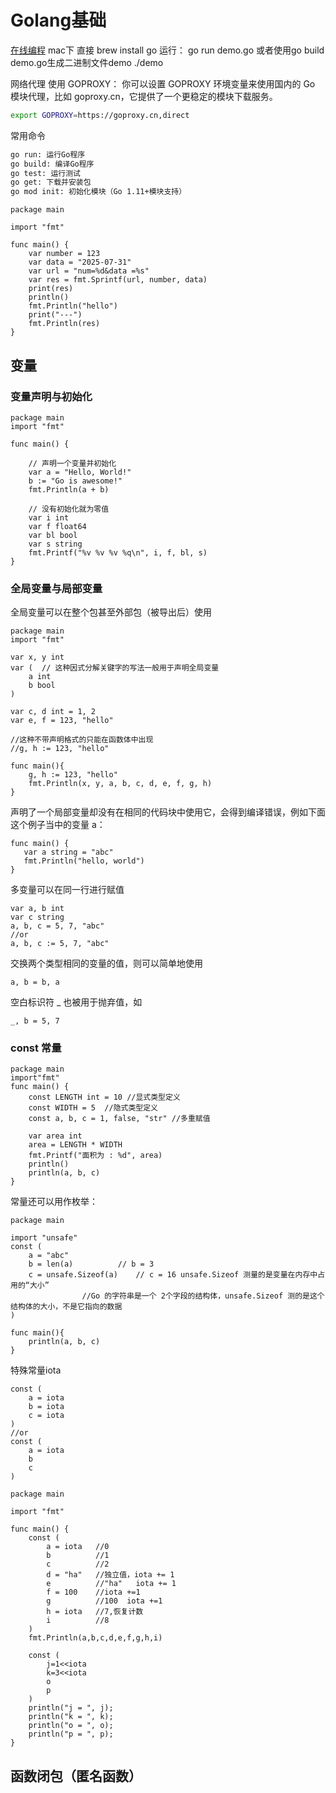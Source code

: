 # Golang基础
[在线编程](https://www.runoob.com/try/runcode.php?filename=helloworld&type=go)
mac下 直接 brew install go 运行： go run demo.go 或者使用go build demo.go生成二进制文件demo ./demo

网络代理
使用 GOPROXY： 你可以设置 GOPROXY 环境变量来使用国内的 Go 模块代理，比如 goproxy.cn，它提供了一个更稳定的模块下载服务。
```bash
export GOPROXY=https://goproxy.cn,direct
```
常用命令
```bash
go run: 运行Go程序
go build: 编译Go程序
go test: 运行测试
go get: 下载并安装包
go mod init: 初始化模块（Go 1.11+模块支持）
```

```golang
package main

import "fmt"

func main() {
	var number = 123
	var data = "2025-07-31"
	var url = "num=%d&data =%s"
	var res = fmt.Sprintf(url, number, data)
	print(res)
	println()
	fmt.Println("hello")
	print("---")
	fmt.Println(res)
}
```
## 变量
### 变量声明与初始化
```golang
package main
import "fmt"

func main() {

    // 声明一个变量并初始化
    var a = "Hello, World!"
	b := "Go is awesome!"
    fmt.Println(a + b)

    // 没有初始化就为零值
    var i int
    var f float64
    var bl bool
    var s string
    fmt.Printf("%v %v %v %q\n", i, f, bl, s)
}
```
### 全局变量与局部变量
全局变量可以在整个包甚至外部包（被导出后）使用
```golang
package main
import "fmt"

var x, y int
var (  // 这种因式分解关键字的写法一般用于声明全局变量
    a int
    b bool
)

var c, d int = 1, 2
var e, f = 123, "hello"

//这种不带声明格式的只能在函数体中出现
//g, h := 123, "hello"

func main(){
    g, h := 123, "hello"
    fmt.Println(x, y, a, b, c, d, e, f, g, h)
}
```
声明了一个局部变量却没有在相同的代码块中使用它，会得到编译错误，例如下面这个例子当中的变量 a：
```golang
func main() {
   var a string = "abc"
   fmt.Println("hello, world")
}
```
多变量可以在同一行进行赋值
```golang
var a, b int
var c string
a, b, c = 5, 7, "abc"
//or
a, b, c := 5, 7, "abc"
```
交换两个类型相同的变量的值，则可以简单地使用
```golang
a, b = b, a
```
空白标识符 _ 也被用于抛弃值，如
```golang
_, b = 5, 7
```
### const 常量
```golang
package main
import"fmt"
func main() {
	const LENGTH int = 10 //显式类型定义
   	const WIDTH = 5  //隐式类型定义
	const a, b, c = 1, false, "str" //多重赋值

   	var area int
   	area = LENGTH * WIDTH
   	fmt.Printf("面积为 : %d", area)
   	println()
   	println(a, b, c)  
}
```
常量还可以用作枚举：
```golang
package main

import "unsafe"
const (
    a = "abc"
    b = len(a)			// b = 3
    c = unsafe.Sizeof(a)	// c = 16 unsafe.Sizeof 测量的是变量在内存中占用的“大小”
				//Go 的字符串是一个 2个字段的结构体，unsafe.Sizeof 测的是这个结构体的大小，不是它指向的数据
)

func main(){
    println(a, b, c)
}
```
特殊常量iota
```golang
const (
    a = iota
    b = iota
    c = iota
)
//or
const (
    a = iota
    b 
    c
)
```
```golang
package main

import "fmt"

func main() {
	const (
	    a = iota   //0
	    b          //1
	    c          //2
	    d = "ha"   //独立值，iota += 1
	    e          //"ha"   iota += 1
	    f = 100    //iota +=1
	    g          //100  iota +=1
	    h = iota   //7,恢复计数
	    i          //8
	)
	fmt.Println(a,b,c,d,e,f,g,h,i)

	const (
	    j=1<<iota
	    k=3<<iota
	    o
	    p
	)
	println("j = ", j);
	println("k = ", k);
	println("o = ", o);
	println("p = ", p);
}
```
## 函数闭包（匿名函数）
